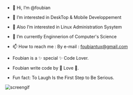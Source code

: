- 👋 Hi, I’m @foubian
- 👀 I’m interested in DeskTop & Mobile Developpement
- 👀 Also I’m interested in Linux Administration Sysytem
- 🌱 I’m currently Enginnerion of Computer's Science
- 📫 How to reach me : By e-mail : foubiantux@gmail.com

- Foubian is a ✨ special ✨ Code Lover.
- Foubian write code by 💞️ Love 💞️.
-  Fun fact: To Laugh Is the First Step to Be Serious.

![screengif](https://user-images.githubusercontent.com/19433107/142947293-bc54be67-fe3b-4beb-b4f9-37e420226269.gif)




